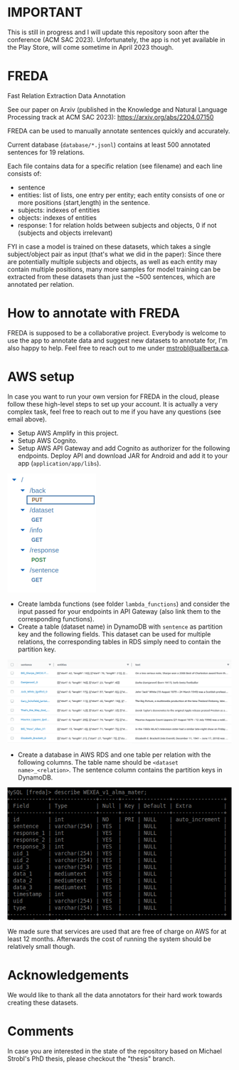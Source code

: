 # IMPORTANT

This is still in progress and I will update this repository soon after the conference (ACM SAC 2023). Unfortunately, the app is not yet available in the Play Store, will come sometime in April 2023 though.

# FREDA

Fast Relation Extraction Data Annotation

See our paper on Arxiv (published in the Knowledge and Natural Language Processing track at ACM SAC
2023): https://arxiv.org/abs/2204.07150

FREDA can be used to manually annotate sentences quickly and accurately.

Current database (`database/*.jsonl`) contains at least 500 annotated sentences for 19 relations.

Each file contains data for a specific relation (see filename) and each line consists of:

- sentence
- entities: list of lists, one entry per entity; each entity consists of one or more positions (start,length) in the sentence.
- subjects: indexes of entities
- objects: indexes of entities
- response: 1 for relation holds between subjects and objects, 0 if not (subjects and objects irrelevant)

FYI in case a model is trained on these datasets, which takes a single subject/object pair as input (that's what we did in the paper): Since there are potentially multiple subjects and objects, as well as each entity may contain multiple positions, many more samples for model training can be extracted from these datasets than just the ~500 sentences, which are annotated per relation.

# How to annotate with FREDA

FREDA is supposed to be a collaborative project. Everybody is welcome to use the app to annotate data and suggest new datasets to annotate for, I'm also happy to help. Feel free to reach out to me under mstrobl@ualberta.ca.

# AWS setup

In case you want to run your own version for FREDA in the cloud, please follow these high-level steps to set up your account. It is actually a very complex task, feel free to reach out to me if you have any questions (see email above).

- Setup AWS Amplify in this project.
- Setup AWS Cognito.
- Setup AWS API Gateway and add Cognito as authorizer for the following endpoints. Deploy API and download JAR for Android and add it to your app (`application/app/libs`).

![alt text](figures/api_gateway.png)
- Create lambda functions (see folder `lambda_functions`) and consider the input passed for your endpoints in API Gateway (also link them to the corresponding functions).
- Create a table (dataset name) in DynamoDB with `sentence` as partition key and the following fields. This dataset can be used for multiple relations, the corresponding tables in RDS simply need to contain the partition key.

![alt text](figures/dynamodb.png)
- Create a database in AWS RDS and one table per relation with the following columns. The table name should be `<dataset name>_<relation>`. The sentence column contains the partition keys in DynamoDB.

![alt text](figures/rds.png)

We made sure that services are used that are free of charge on AWS for at least 12 months. Afterwards the cost of running the system should be relatively small though.

# Acknowledgements

We would like to thank all the data annotators for their hard work towards creating these datasets.

# Comments

In case you are interested in the state of the repository based on Michael Strobl's PhD thesis, please checkout the "thesis" branch.
